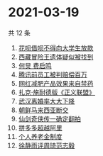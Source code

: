 # 2021-03-19

共 12 条

<!-- BEGIN ZHIHUSEARCH -->
<!-- 最后更新时间 Fri Mar 19 2021 11:09:27 GMT+0800 (China Standard Time) -->
1. [花呗借呗不得向大学生放款](https://www.zhihu.com/search?q=花呗)
1. [西藏冒险王遗体疑似被找到](https://www.zhihu.com/search?q=西藏冒险王)
1. [何炅 费启鸣](https://www.zhihu.com/search?q=何炅)
1. [腾讯前员工被判赔偿百万](https://www.zhihu.com/search?q=竞业协议)
1. [网红减肥产品效果来自禁药](https://www.zhihu.com/search?q=减肥药)
1. [扎克·施耐德版《正义联盟》](https://www.zhihu.com/search?q=正义联盟)
1. [武汉离婚率大大下降](https://www.zhihu.com/search?q=离婚冷静期)
1. [朝鲜马来西亚断交](https://www.zhihu.com/search?q=朝鲜马来西亚)
1. [仙剑奇侠传一确定翻拍](https://www.zhihu.com/search?q=仙剑一翻拍)
1. [拼多多超越阿里](https://www.zhihu.com/search?q=拼多多超阿里)
1. [个人养老金制度](https://www.zhihu.com/search?q=个人养老金)
1. [徐静雨评周琦范志毅](https://www.zhihu.com/search?q=徐静雨)
<!-- END ZHIHUSEARCH -->
